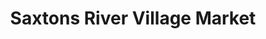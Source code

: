 ---
title: "Saxtons River Village Market"
url: /saxtons-river/saxtons-river-village-market/
shop: convenience
---